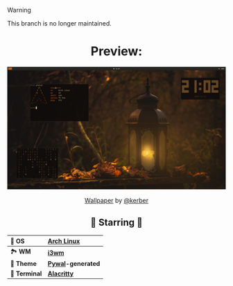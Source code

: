 > [!WARNING]
> This branch is no longer maintained.

<div align="center">
<h1>Preview:</h1>
<p align=><img alt="screenshot" src="https://raw.githubusercontent.com/andrewzn69/dotfiles/assets/breaf-i3/main.png"></p>
<p align=><a href="https://unsplash.com/photos/S7mAngnWV1A">Wallpaper</a> by <a href="https://unsplash.com/@kerber">@kerber</a></p>

## 🌟 Starring 🌟

| 💾 **OS**       | [**Arch Linux**](https://archlinux.org)                        |
| :-------------- | :------------------------------------------------------------- |
| 🏞️ **WM**       | [**i3wm**](https://i3wm.org)                                   |
| 🎨 **Theme**    | [**Pywal**](https://github.com/dylanaraps/pywal)**-generated** |
| 🚀 **Terminal** | [**Alacritty**](http://github.com/alacritty/alacritty)         |

</div>
